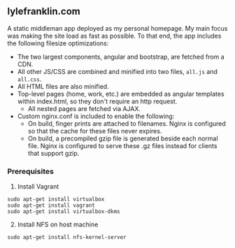 ## lylefranklin.com

A static middleman app deployed as my personal homepage. My main focus was making the site load as fast as possible. To that end, the app includes the following filesize optimizations:

- The two largest components, angular and bootstrap, are fetched from a CDN.
- All other JS/CSS are combined and minified into two files, `all.js` and `all.css`.
- All HTML files are also minified.
- Top-level pages (home, work, etc.) are embedded as angular templates within index.html, so they don't require an http request.
  - All nested pages are fetched via AJAX.
- Custom nginx.conf is included to enable the following:
  - On build, finger prints are attached to filenames. Nginx is configured so that the cache for these files never expires.
  - On build, a precompiled gzip file is generated beside each normal file. Nginx is configured to serve these .gz files instead for clients that support gzip.

### Prerequisites

1. Install Vagrant

```
sudo apt-get install virtualbox
sudo apt-get install vagrant
sudo apt-get install virtualbox-dkms
```

2. Install NFS on host machine

```
sudo apt-get install nfs-kernel-server
```
